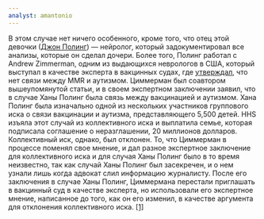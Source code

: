 ```yaml
---
analyst: amantonio
---
```


В этом случае нет ничего особенного, кроме того, что отец этой девочки ([Джон Полинг](https://en.wikipedia.org/wiki/Jon_Poling)) — нейролог, который задокументировал все анализы, которые он сделал дочери. Более того, Полинг работал с Andrew Zimmerman, одним из выдающихся неврологов в США, который выступал в качестве эксперта в вакцинных судах, где [утверждал](http://www.rescuepost.com/files/rh-memo-1.pdf), что нет связи между MMR и аутизмом. Циммерман был соавтором вышеупомянутой статьи, и в своем экспертном заключении заявил, что в случае Ханы Полинг была связь между вакцинацией и аутизмом.
Хана Полинг была изначально одной из нескольких участников группового иска о связи вакцинации и аутизма, представляющего 5,500 детей. HHS изъяла этот случай из коллективного иска и выплатила семье, которая подписала соглашение о неразглашении, 20 миллионов долларов. Коллективный иск, однако, был отклонен. То, что Циммерман в процессе поменял свое мнение, и дал разное экспертное заключение для коллективного иска и для случая Ханы Полинг было в то время неизвестно, так как случай Ханы Полинг был засекречен, и о нем узнали лишь когда адвокат слил информацию журналисту. После его заключения в случае Ханы Полинг, Циммермана перестали приглашать в вакцинный суд в качестве эксперта, но использовали его экспертное мнение, написанное до того, как он его изменил, в качестве аргумента для отклонения коллективного иска. [[1]](https://www.rescuepost.com/files/rh-memo-1.pdf)
